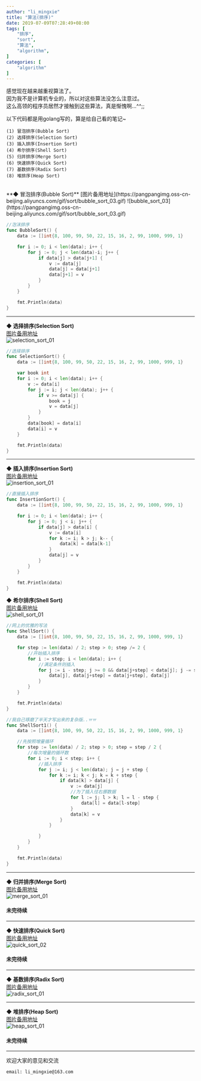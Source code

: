 ```yaml
---
author: "li_mingxie"
title: "算法(排序)"
date: 2019-07-09T07:28:49+08:00
tags: [
    "排序",
    "sort",
    "算法",
    "algorithm",
]
categories: [
    "algorithm"
]
---
```


感觉现在越来越重视算法了。<!--more-->  
因为我不是计算机专业的，所以对这些算法没怎么注意过。  
这么高领的程序员居然才接触到这些算法，真是惭愧啊...^^;;

以下代码都是用golang写的，算是给自己看的笔记~

```
(1) 冒泡排序(Bubble Sort)
(2) 选择排序(Selection Sort)
(3) 插入排序(Insertion Sort)
(4) 希尔排序(Shell Sort)
(5) 归并排序(Merge Sort)
(6) 快速排序(Quick Sort)
(7) 基数排序(Radix Sort)
(8) 堆排序(Heap Sort)
```

<br/>
**◆ 冒泡排序(Bubble Sort)**  
[图片备用地址](https://pangpangimg.oss-cn-beijing.aliyuncs.com/gif/sort/bubble_sort_03.gif)  
![bubble_sort_03](https://pangpangimg.oss-cn-beijing.aliyuncs.com/gif/sort/bubble_sort_03.gif)

```go
//泡沫排序
func BubbleSort() {
	data := []int{8, 100, 99, 50, 22, 15, 16, 2, 99, 1000, 999, 1}

	for i := 0; i < len(data); i++ {
		for j := 0; j < len(data)-i; j++ {
			if data[j] > data[j+1] {
				v := data[j]
				data[j] = data[j+1]
				data[j+1] = v
			}
		}
	}

	fmt.Println(data)
}
```

--------------------------------------------
**◆ 选择排序(Selection Sort)**  
[图片备用地址](https://pangpangimg.oss-cn-beijing.aliyuncs.com/gif/sort/selection_sort_01.gif)  
![selection_sort_01](https://pangpangimg.oss-cn-beijing.aliyuncs.com/gif/sort/selection_sort_01.gif)  

```go
//选择排序
func SelectionSort() {
	data := []int{8, 100, 99, 50, 22, 15, 16, 2, 99, 1000, 999, 1}

	var book int
	for i := 0; i < len(data); i++ {
		v := data[i]
		for j := i; j < len(data); j++ {
			if v >= data[j] {
				book = j
				v = data[j]
			}
		}
		data[book] = data[i]
		data[i] = v
	}

	fmt.Println(data)
}
```

--------------------------------------------
**◆ 插入排序(Insertion Sort)**  
[图片备用地址](https://pangpangimg.oss-cn-beijing.aliyuncs.com/gif/sort/insertion_sort_01.gif)  
![insertion_sort_01](https://pangpangimg.oss-cn-beijing.aliyuncs.com/gif/sort/insertion_sort_01.gif)  

```go
//直接插入排序
func InsertionSort() {
	data := []int{8, 100, 99, 50, 22, 15, 16, 2, 99, 1000, 999, 1}

	for i := 0; i < len(data); i++ {
		for j := 0; j < i; j++ {
			if data[j] > data[i] {
				v := data[i]
				for k := i; k > j; k-- {
					data[k] = data[k-1]
				}
				data[j] = v
			}
		}
	}

	fmt.Println(data)
}
```

**◆ 希尔排序(Shell Sort)**  
[图片备用地址](https://pangpangimg.oss-cn-beijing.aliyuncs.com/gif/sort/shell_sort_01.gif)  
![shell_sort_01](https://pangpangimg.oss-cn-beijing.aliyuncs.com/gif/sort/shell_sort_01.gif)  

```go
//网上的优雅的写法
func ShellSort() {
	data := []int{8, 100, 99, 50, 22, 15, 16, 2, 99, 1000, 999, 1}

	for step := len(data) / 2; step > 0; step /= 2 {
		//开始插入排序
		for i := step; i < len(data); i++ {
			//满足条件则插入
			for j := i - step; j >= 0 && data[j+step] < data[j]; j -= step {
				data[j], data[j+step] = data[j+step], data[j]
			}
		}
	}

	fmt.Println(data)
}

//我自己琢磨了半天才写出来的复杂版..ㅠㅠ
func ShellSort1() {
	data := []int{8, 100, 99, 50, 22, 15, 16, 2, 99, 1000, 999, 1}

	//先按照增量循环
	for step := len(data) / 2; step > 0; step = step / 2 {
		//每次增量的循环数
		for i := 0; i < step; i++ {
			//插入排序
			for j := i; j < len(data); j = j + step {
				for k := i; k < j; k = k + step {
					if data[k] > data[j] {
						v := data[j]
						//为了插入往右挪数据
						for l := j; l > k; l = l - step {
							data[l] = data[l-step]
						}
						data[k] = v
					}
				}

			}
		}
	}

	fmt.Println(data)
}
```

--------------------------------------------
**◆ 归并排序(Merge Sort)**  
[图片备用地址](https://pangpangimg.oss-cn-beijing.aliyuncs.com/gif/sort/merge_sort_01.gif)  
![merge_sort_01](https://pangpangimg.oss-cn-beijing.aliyuncs.com/gif/sort/merge_sort_01.gif)  
#### **未完待续**

--------------------------------------------
**◆ 快速排序(Quick Sort)**  
[图片备用地址](https://pangpangimg.oss-cn-beijing.aliyuncs.com/gif/sort/quick_sort_02.gif)  
![quick_sort_02](https://pangpangimg.oss-cn-beijing.aliyuncs.com/gif/sort/quick_sort_02.gif)  
#### **未完待续**
--------------------------------------------
**◆ 基数排序(Radix Sort)**  
[图片备用地址](https://pangpangimg.oss-cn-beijing.aliyuncs.com/gif/sort/radix_sort_01.gif)  
![radix_sort_01](https://pangpangimg.oss-cn-beijing.aliyuncs.com/gif/sort/radix_sort_01.gif)  

--------------------------------------------
**◆ 堆排序(Heap Sort)**  
[图片备用地址](https://pangpangimg.oss-cn-beijing.aliyuncs.com/gif/sort/heap_sort_01.gif)  
![heap_sort_01](https://pangpangimg.oss-cn-beijing.aliyuncs.com/gif/sort/heap_sort_01.gif) 
#### **未完待续**

----------------------------------------------
欢迎大家的意见和交流

`email: li_mingxie@163.com`